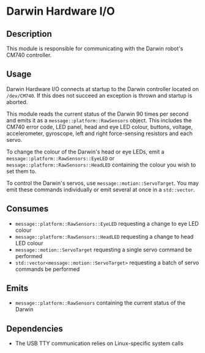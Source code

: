 # Darwin Hardware I/O

## Description

This module is responsible for communicating with the Darwin robot's CM740
controller.

## Usage

Darwin Hardware I/O connects at startup to the Darwin controller located on
`/dev/CM740`. If this does not succeed an exception is thrown and startup is
aborted.

This module reads the current status of the Darwin 90 times per second and
emits it as a `message::platform::RawSensors` object. This includes the CM740 error
code, LED panel, head and eye LED colour, buttons, voltage, accelerometer,
gyroscope, left and right force-sensing resistors and each servo.

To change the colour of the Darwin's head or eye LEDs, emit a
`message::platform::RawSensors::EyeLED` or `message::platform::RawSensors::HeadLED`
containing the colour you wish to set them to.

To control the Darwin's servos, use `message::motion::ServoTarget`. You may
emit these commands individually or emit several at once in a `std::vector`.

## Consumes

- `message::platform::RawSensors::EyeLED` requesting a change to eye LED colour
- `message::platform::RawSensors::HeadLED` requesting a change to head LED colour
- `message::motion::ServoTarget` requesting a single servo command be performed
- `std::vector<message::motion::ServoTarget>` requesting a batch of servo
  commands be performed

## Emits

- `message::platform::RawSensors` containing the current status of the Darwin

## Dependencies

- The USB TTY communication relies on Linux-specific system calls
